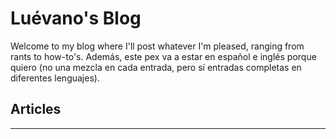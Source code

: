 # Luévano's Blog

Welcome to my blog where I'll post whatever I'm pleased, ranging from rants to how-to's. Además, este pex va a estar en español e inglés porque quiero (no una mezcla en cada entrada, pero sí entradas completas en diferentes lenguajes).

## Articles
---
